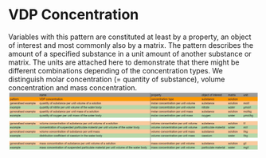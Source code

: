# VDP Concentration
Variables with this pattern are constituted at least by a property, an object of interest and most commonly also by a matrix. The pattern describes the amount of a specified substance in a unit amount of another substance or matrix. The units are attached here to demonstrate that there might be different combinations depending of the concentration types. We distinguish molar concentration (= quantity of substance), volume concentration and mass concentration. 
![concentration](gfx/concentration.JPG)
